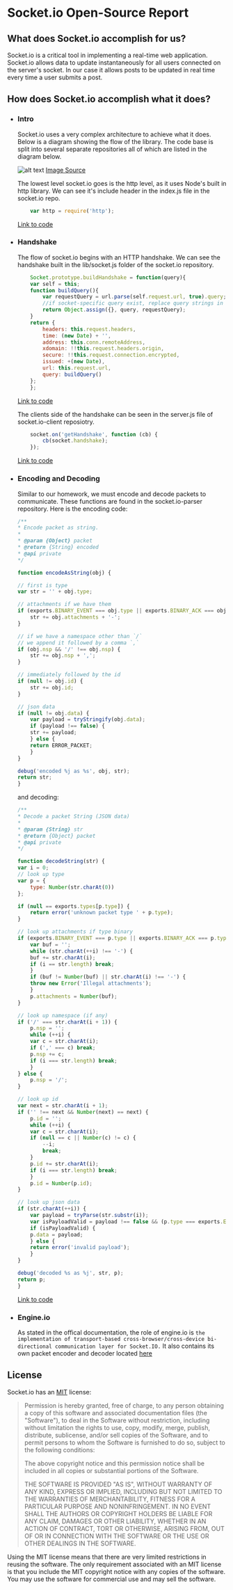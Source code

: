 # Socket.io Open-Source Report

## What does Socket.io accomplish for us?

Socket.io is a critical tool in implementing a real-time web application. Socket.io allows data to update instantaneously for all users connected on the server's socket. In our case it allows posts to be updated in real time every time a user submits a post.

## How does Socket.io accomplish what it does?

* ### Intro 
    Socket.io uses a very complex architecture to achieve what it does. Below is a diagram showing the flow of the library. The code base is split into several separate repositories all of which are listed in the diagram below.

    ![alt text](https://socket.io/images/dependencies.jpg "Socket.io architecture")
    [Image Source][image]

    The lowest level socket.io goes is the http level, as it uses Node's built in http library. We can see it's include header in the index.js file in the socket.io repo.
    ```javascript
        var http = require('http');
    ```
    [Link to code][intro]

* ### Handshake

    The flow of socket.io begins with an HTTP handshake. We can see the handshake built in the lib/socket.js folder of the socket.io repository.

    ```javascript
        Socket.prototype.buildHandshake = function(query){
        var self = this;
        function buildQuery(){
            var requestQuery = url.parse(self.request.url, true).query;
            //if socket-specific query exist, replace query strings in requestQuery
            return Object.assign({}, query, requestQuery);
        }
        return {
            headers: this.request.headers,
            time: (new Date) + '',
            address: this.conn.remoteAddress,
            xdomain: !!this.request.headers.origin,
            secure: !!this.request.connection.encrypted,
            issued: +(new Date),
            url: this.request.url,
            query: buildQuery()
        };
        };
    ```
    [Link to code][http]

    The clients side of the handshake can be seen in the server.js file of socket.io-client reposiotry.
    ```javascript
        socket.on('getHandshake', function (cb) {
            cb(socket.handshake);
        });
    ```
    [Link to code][client-http]
        

* ### Encoding and Decoding
    Similar to our homework, we must encode and decode packets to communicate. These functions are found in the socket.io-parser repository.
    Here is the encoding code:
    ```javascript
    /**
    * Encode packet as string.
    *
    * @param {Object} packet
    * @return {String} encoded
    * @api private
    */

    function encodeAsString(obj) {

    // first is type
    var str = '' + obj.type;

    // attachments if we have them
    if (exports.BINARY_EVENT === obj.type || exports.BINARY_ACK === obj.type) {
        str += obj.attachments + '-';
    }

    // if we have a namespace other than `/`
    // we append it followed by a comma `,`
    if (obj.nsp && '/' !== obj.nsp) {
        str += obj.nsp + ',';
    }

    // immediately followed by the id
    if (null != obj.id) {
        str += obj.id;
    }

    // json data
    if (null != obj.data) {
        var payload = tryStringify(obj.data);
        if (payload !== false) {
        str += payload;
        } else {
        return ERROR_PACKET;
        }
    }

    debug('encoded %j as %s', obj, str);
    return str;
    }

    ```

    and decoding:

    ```javascript
    /**
    * Decode a packet String (JSON data)
    *
    * @param {String} str
    * @return {Object} packet
    * @api private
    */

    function decodeString(str) {
    var i = 0;
    // look up type
    var p = {
        type: Number(str.charAt(0))
    };

    if (null == exports.types[p.type]) {
        return error('unknown packet type ' + p.type);
    }

    // look up attachments if type binary
    if (exports.BINARY_EVENT === p.type || exports.BINARY_ACK === p.type) {
        var buf = '';
        while (str.charAt(++i) !== '-') {
        buf += str.charAt(i);
        if (i == str.length) break;
        }
        if (buf != Number(buf) || str.charAt(i) !== '-') {
        throw new Error('Illegal attachments');
        }
        p.attachments = Number(buf);
    }

    // look up namespace (if any)
    if ('/' === str.charAt(i + 1)) {
        p.nsp = '';
        while (++i) {
        var c = str.charAt(i);
        if (',' === c) break;
        p.nsp += c;
        if (i === str.length) break;
        }
    } else {
        p.nsp = '/';
    }

    // look up id
    var next = str.charAt(i + 1);
    if ('' !== next && Number(next) == next) {
        p.id = '';
        while (++i) {
        var c = str.charAt(i);
        if (null == c || Number(c) != c) {
            --i;
            break;
        }
        p.id += str.charAt(i);
        if (i === str.length) break;
        }
        p.id = Number(p.id);
    }

    // look up json data
    if (str.charAt(++i)) {
        var payload = tryParse(str.substr(i));
        var isPayloadValid = payload !== false && (p.type === exports.ERROR || isArray(payload));
        if (isPayloadValid) {
        p.data = payload;
        } else {
        return error('invalid payload');
        }
    }

    debug('decoded %s as %j', str, p);
    return p;
    }
    ```

    [Link to code][encode]

* ### Engine.io

    As stated in the offical documentation, the role of engine.io is ```the implementation of transport-based cross-browser/cross-device bi-directional communication layer for Socket.IO.``` It also contains its own packet encoder and decoder located [here][engineio]

## License

Socket.io has an [MIT][license] license:

 >Permission is hereby granted, free of charge, to any person obtaining a copy
of this software and associated documentation files (the "Software"), to deal
in the Software without restriction, including without limitation the rights
to use, copy, modify, merge, publish, distribute, sublicense, and/or sell
copies of the Software, and to permit persons to whom the Software is
furnished to do so, subject to the following conditions:
>
>The above copyright notice and this permission notice shall be included in all
copies or substantial portions of the Software.
>
>THE SOFTWARE IS PROVIDED "AS IS", WITHOUT WARRANTY OF ANY KIND, EXPRESS OR
IMPLIED, INCLUDING BUT NOT LIMITED TO THE WARRANTIES OF MERCHANTABILITY,
FITNESS FOR A PARTICULAR PURPOSE AND NONINFRINGEMENT. IN NO EVENT SHALL THE
AUTHORS OR COPYRIGHT HOLDERS BE LIABLE FOR ANY CLAIM, DAMAGES OR OTHER
LIABILITY, WHETHER IN AN ACTION OF CONTRACT, TORT OR OTHERWISE, ARISING FROM,
OUT OF OR IN CONNECTION WITH THE SOFTWARE OR THE USE OR OTHER DEALINGS IN THE
SOFTWARE.
 
Using the MIT license means that there are very limited restrictions in reusing the software.  The only requirement associated with an MIT license is that you include the MIT copyright notice with any copies of the software.  You may use the software for commercial use and may sell the software.


[image]:https://socket.io/images/dependencies.jpg
[intro]:https://github.com/socketio/socket.io/blob/df05b73bb93d7c34c758504001f869cb156703d5/lib/index.js#L7
[http]:https://github.com/expressjs/express/blob/c0136d8b48dd3526c58b2ad8666fb4b12b55116c/lib/router/route.js#L98
[client-http]:https://github.com/socketio/socket.io-client/blob/8372591652260f88987c467b94573a144ee4db63/test/support/server.js#L145
[encode]:https://github.com/socketio/socket.io-parser/blob/652402a8568c2138da3c27c96756b32efca6c4bf/index.js#L139
[engineio]:https://github.com/socketio/engine.io-parser/blob/master/lib/index.js
[license]:https://github.com/socketio/socket.io/blob/master/LICENSE
